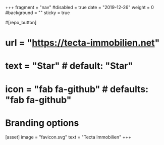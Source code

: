+++
fragment = "nav"
#disabled = true
date = "2019-12-26"
weight = 0
#background = ""
sticky = true

#[repo_button]
#  url = "https://tecta-immobilien.net"
#  text = "Star" # default: "Star"
#  icon = "fab fa-github" # defaults: "fab fa-github"

# Branding options
[asset]
   image = "favicon.svg"
   text = "Tecta Immobilien"
+++

